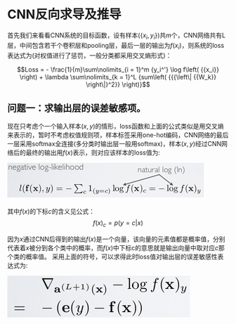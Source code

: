 ﻿---
category: 科研
tags: 深度学习
keywords: 理论
description: 
---

# CNN反向求导及推导

首先我们来看看CNN系统的目标函数，设有样本$\left( \lbrace{x_i,y_i\rbrace} \right)$共$m$个，CNN网络共有L层，中间包含若干个卷积层和pooling层，最后一层的输出为$f\left( {{x_i}} \right)$，则系统的loss表达式为(对权值进行了惩罚，一般分类都采用交叉熵形式)：

$$Loss =  - \frac{1}{m}\sum\nolimits_{i = 1}^m {y_i^'} \log f\left( {{x_i}} \right) + \lambda \sum\nolimits_{k = 1}^L {sum\left( {{{\left\| {{W_k}} \right\|}^2}} \right)}$$

## 问题一：求输出层的误差敏感项。

现在只考虑个一个输入样本$\left( {x,y} \right)$的情形，loss函数和上面的公式类似是用交叉熵来表示的，暂时不考虑权值规则项，样本标签采用one-hot编码，CNN网络的最后一层采用softmax全连接(多分类时输出层一般用softmax)，样本$\left( {x,y} \right)$经过CNN网络后的最终的输出用$f\left( {{x}} \right)$表示，则对应该样本的loss值为:

![1](/public/img/posts/CNN反向传播/1.png)

其中$f\left( {{x}} \right)$的下标$c$的含义见公式：
$$f{\left( x \right)_c} = p\left( {y = c|x} \right)$$

因为$x$通过CNN后得到的输出$f\left( {{x}} \right)$是一个向量，该向量的元素值都是概率值，分别代表着$x$被分到各个类中的概率，而$f\left( {{x}} \right)$中下标c的意思就是输出向量中取对应$c$那个类的概率值。
采用上面的符号，可以求得此时loss值对输出层的误差敏感性表达式为:

![2](/public/img/posts/CNN反向传播/2.png)